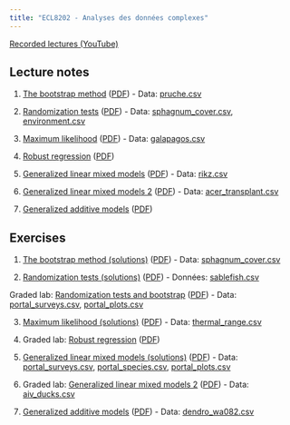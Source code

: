 ```yaml
---
title: "ECL8202 - Analyses des données complexes"
---
```


[Recorded lectures (YouTube)](https://www.youtube.com/channel/UCfU-xwzWWTo3G_sTkquzOQg/playlists?view=50&sort=dd&shelf_id=2&view_as=subscriber)

## Lecture notes

1. [The bootstrap method](notes_cours/01E-Bootstrap.html) ([PDF](notes_cours/01E-Bootstrap.pdf)) - Data: [pruche.csv](donnees/pruche.csv)

2. [Randomization tests](notes_cours/02E-Tests_randomisation.html) ([PDF](notes_cours/02E-Tests_randomisation.pdf)) - Data: [sphagnum_cover.csv](donnees/sphagnum_cover.csv), [environment.csv](donnees/environment.csv)

3. [Maximum likelihood](notes_cours/03E-Maximum_vraisemblance.html) ([PDF](notes_cours/03E-Maximum_vraisemblance.pdf)) - Data: [galapagos.csv](donnees/galapagos.csv)

4. [Robust regression](notes_cours/04E-Regression_robuste.html) ([PDF](notes_cours/04E-Regression_robuste.pdf))

5. [Generalized linear mixed models](notes_cours/05E-Modeles_generalises_mixtes.html) ([PDF](notes_cours/05E-Modeles_generalises_mixtes.pdf)) - Data: [rikz.csv](donnees/rikz.csv)

6. [Generalized linear mixed models 2](notes_cours/06E-Modeles_generalises_mixtes2.html) ([PDF](notes_cours/06E-Modeles_generalises_mixtes2.pdf)) - Data: [acer_transplant.csv](donnees/acer_transplant.csv)

7. [Generalized additive models](notes_cours/07E-Modeles_additifs_generalises.html) ([PDF](notes_cours/07E-Modeles_additifs_generalises.pdf))


## Exercises

1. [The bootstrap method (solutions)](labos/01RE-Bootstrap.html) ([PDF](labos/01RE-Bootstrap.pdf)) - Data: [sphagnum_cover.csv](donnees/sphagnum_cover.csv)

2. [Randomization tests (solutions)](labos/02RE-Tests_randomisation.html) ([PDF](labos/02RE-Tests_randomisation.pdf)) - Données: [sablefish.csv](donnees/sablefish.csv)

Graded lab: [Randomization tests and bootstrap](labos/E02E-Tests_randomisation.html) ([PDF](labos/E02E-Tests_randomisation.pdf)) - Data: [portal_surveys.csv](donnees/portal_surveys.csv), [portal_plots.csv](donnees/portal_plots.csv)

3. [Maximum likelihood (solutions)](labos/03RE-Maximum_vraisemblance.html) ([PDF](labos/03RE-Maximum_vraisemblance.pdf)) - Data: [thermal_range.csv](donnees/thermal_range.csv)

4. Graded lab: [Robust regression](labos/E04E-Regression_robuste.html) ([PDF](labos/E04E-Regression_robuste.pdf))

5. [Generalized linear mixed models (solutions)](labos/05RE-Modeles_generalises_mixtes.html) ([PDF](labos/05RE-Modeles_generalises_mixtes.pdf)) - Data: [portal_surveys.csv](donnees/portal_surveys.csv), [portal_species.csv](donnees/portal_species.csv), [portal_plots.csv](donnees/portal_plots.csv)

6. Graded lab: [Generalized linear mixed models 2](labos/E06E-Modeles_generalises_mixtes2.html) ([PDF](labos/E06E-Modeles_generalises_mixtes2.pdf)) - Data: [aiv_ducks.csv](donnees/aiv_ducks.csv)

7. [Generalized additive models](labos/07E-Modeles_additifs_generalises.html) ([PDF](labos/07E-Modeles_additifs_generalises.pdf)) - Data: [dendro_wa082.csv](donnees/dendro_wa082.csv)